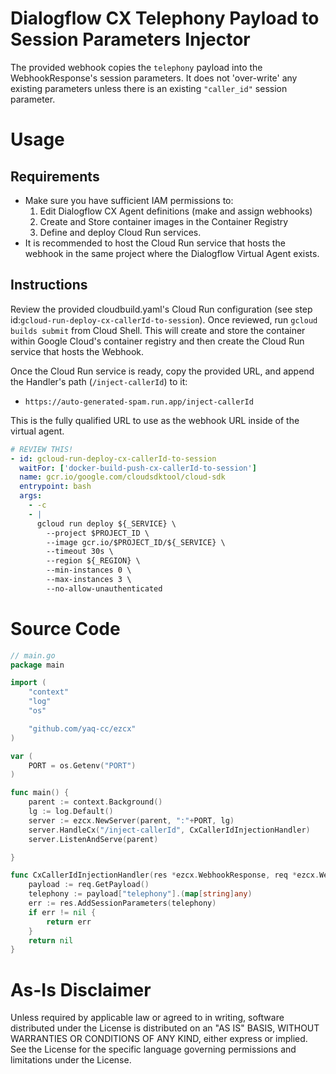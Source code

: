 # Dialogflow CX Telephony Payload to Session Parameters Injector
The provided webhook copies the `telephony` payload into the WebhookResponse's session parameters.  It does not 'over-write' any existing parameters unless there is an existing `"caller_id"` session parameter.

# Usage
## Requirements
- Make sure you have sufficient IAM permissions to: 
  1. Edit Dialogflow CX Agent definitions (make and assign webhooks)
  2. Create and Store container images in the Container Registry
  3. Define and deploy Cloud Run services.
- It is recommended to host the Cloud Run service that hosts the webhook in the same project where the Dialogflow Virtual Agent exists.  

## Instructions
Review the provided cloudbuild.yaml's Cloud Run configuration (see step id:`gcloud-run-deploy-cx-callerId-to-session`).  Once reviewed, run `gcloud builds submit` from Cloud Shell.  This will create and store the container within Google Cloud's container registry and then create the Cloud Run service that hosts the Webhook.  

Once the Cloud Run service is ready, copy the provided URL, and append the Handler's path (`/inject-callerId`) to it: 

- `https://auto-generated-spam.run.app/inject-callerId`

This is the fully qualified URL to use as the webhook URL inside of the virtual agent.  

```yaml
# REVIEW THIS!
- id: gcloud-run-deploy-cx-callerId-to-session
  waitFor: ['docker-build-push-cx-callerId-to-session']
  name: gcr.io/google.com/cloudsdktool/cloud-sdk
  entrypoint: bash
  args:
    - -c
    - |
      gcloud run deploy ${_SERVICE} \
        --project $PROJECT_ID \
        --image gcr.io/$PROJECT_ID/${_SERVICE} \
        --timeout 30s \
        --region ${_REGION} \
        --min-instances 0 \
        --max-instances 3 \
        --no-allow-unauthenticated
```

# Source Code
```go
// main.go
package main

import (
	"context"
	"log"
	"os"

	"github.com/yaq-cc/ezcx"
)

var (
	PORT = os.Getenv("PORT")
)

func main() {
	parent := context.Background()
	lg := log.Default()
	server := ezcx.NewServer(parent, ":"+PORT, lg)
	server.HandleCx("/inject-callerId", CxCallerIdInjectionHandler)
	server.ListenAndServe(parent)

}

func CxCallerIdInjectionHandler(res *ezcx.WebhookResponse, req *ezcx.WebhookRequest) error {
	payload := req.GetPayload()
	telephony := payload["telephony"].(map[string]any)
	err := res.AddSessionParameters(telephony)
	if err != nil {
		return err
	}
	return nil
}
```

# As-Is Disclaimer
Unless required by applicable law or agreed to in writing, software distributed under the License is distributed on an "AS IS" BASIS, WITHOUT WARRANTIES OR CONDITIONS OF ANY KIND, either express or implied. See the License for the specific language governing permissions and limitations under the License.